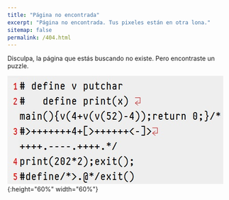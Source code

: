 ```yaml
---
title: "Página no encontrada"
excerpt: "Página no encontrada. Tus pixeles están en otra lona."
sitemap: false
permalink: /404.html
---
```


Disculpa, la página que estás buscando no existe. Pero encontraste un puzzle.



![.](/images/404.png){:height="60%" width="60%"}



<script type="text/javascript">
  var GOOG_FIXURL_LANG = 'es';
  var GOOG_FIXURL_SITE = '{{ site.url }}'
</script>
<script type="text/javascript"
  src="//linkhelp.clients.google.com/tbproxy/lh/wm/fixurl.js">
</script>
